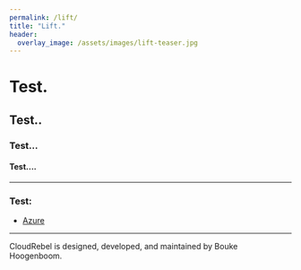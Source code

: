 ```yaml
---
permalink: /lift/
title: "Lift."
header:
  overlay_image: /assets/images/lift-teaser.jpg
---
```


# Test.
## Test..
### Test...
#### Test....



---
### Test:

- [Azure](https://azure.com/)

---

CloudRebel is designed, developed, and maintained by Bouke Hoogenboom.